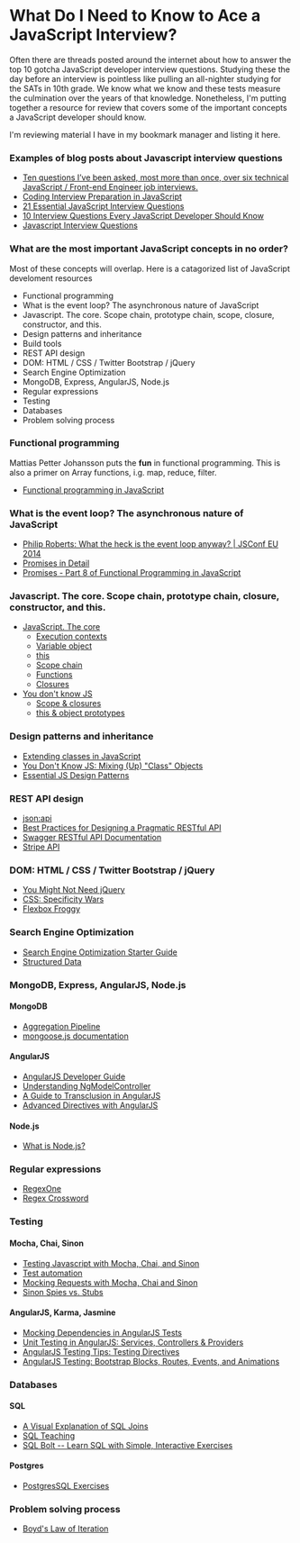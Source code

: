 # What Do I Need to Know to Ace a JavaScript Interview?

Often there are threads posted around the internet about how to answer the top 10 gotcha JavaScript developer interview questions. Studying these the day before an interview is pointless like pulling an all-nighter studying for the SATs in 10th grade. We know what we know and these tests measure the culmination over the years of that knowledge. Nonetheless, I'm putting together a resource for review that covers some of the important concepts a JavaScript developer should know.

I'm reviewing material I have in my bookmark manager and listing it here.

### Examples of blog posts about Javascript interview questions
+ [Ten questions I’ve been asked, most more than once, over six technical JavaScript / Front-end Engineer job interviews.](https://www.reddit.com/r/javascript/comments/3rb88w/ten_questions_ive_been_asked_most_more_than_once)
+ [Coding Interview Preparation in JavaScript](https://news.ycombinator.com/item?id=11204128)
+ [21 Essential JavaScript Interview Questions](https://www.codementor.io/javascript/tutorial/21-essential-javascript-tech-interview-practice-questions-answers)
+ [10 Interview Questions Every JavaScript Developer Should Know](https://medium.com/javascript-scene/10-interview-questions-every-javascript-developer-should-know-6fa6bdf5ad95#.1eaqwtkhc)
+ [Javascript Interview Questions](http://www.tutorialspoint.com/javascript/javascript_interview_questions.htm)

### What are the most important JavaScript concepts in no order?
Most of these concepts will overlap. Here is a catagorized list of JavaScript develoment resources

+ Functional programming
+ What is the event loop? The asynchronous nature of JavaScript
+ Javascript. The core. Scope chain, prototype chain, scope, closure, constructor, and this.
+ Design patterns and inheritance
+ Build tools
+ REST API design
+ DOM: HTML / CSS / Twitter Bootstrap / jQuery
+ Search Engine Optimization
+ MongoDB, Express, AngularJS, Node.js
+ Regular expressions
+ Testing
+ Databases
+ Problem solving process

### Functional programming
Mattias Petter Johansson puts the **fun** in functional programming. This is also a primer on Array functions, i.g. map, reduce, filter.
+ [Functional programming in JavaScript](https://www.youtube.com/watch?v=BMUiFMZr7vk&list=PL0zVEGEvSaeEd9hlmCXrk5yUyqUag-n84)

### What is the event loop? The asynchronous nature of JavaScript
+ [Philip Roberts: What the heck is the event loop anyway? | JSConf EU 2014](https://www.youtube.com/watch?v=8aGhZQkoFbQ)
+ [Promises in Detail](http://dailyjs.com/2014/02/20/promises-in-detail/)
+ [Promises - Part 8 of Functional Programming in JavaScript](https://www.youtube.com/watch?v=2d7s3spWAzo)

### Javascript. The core. Scope chain, prototype chain, closure, constructor, and this.
+ [JavaScript. The core](http://dmitrysoshnikov.com/ecmascript/javascript-the-core/)
    + [Execution contexts](http://dmitrysoshnikov.com/ecmascript/chapter-1-execution-contexts/)
    + [Variable object](http://dmitrysoshnikov.com/ecmascript/chapter-2-variable-object/)
    + [this](http://dmitrysoshnikov.com/ecmascript/chapter-3-this/)
    + [Scope chain](http://dmitrysoshnikov.com/ecmascript/chapter-4-scope-chain/)
    + [Functions](http://dmitrysoshnikov.com/ecmascript/chapter-5-functions/)
    + [Closures](http://dmitrysoshnikov.com/ecmascript/chapter-6-closures/)
+ [You don't know JS](https://github.com/getify/You-Dont-Know-JS)
    + [Scope & closures](https://github.com/getify/You-Dont-Know-JS/tree/master/scope%20%26%20closures)
    + [this & object prototypes](https://github.com/getify/You-Dont-Know-JS/tree/master/this%20%26%20object%20prototypes)

### Design patterns and inheritance
+ [Extending classes in JavaScript](http://stackoverflow.com/questions/15192722/javascript-extending-class)
+ [You Don't Know JS: Mixing (Up) "Class" Objects](https://github.com/getify/You-Dont-Know-JS/blob/master/this%20&%20object%20prototypes/ch4.md)
+ [Essential JS Design Patterns](https://addyosmani.com/resources/essentialjsdesignpatterns/book/)

### REST API design
+ [json:api](http://jsonapi.org/)
+ [Best Practices for Designing a Pragmatic RESTful API](http://www.vinaysahni.com/best-practices-for-a-pragmatic-restful-api)
+ [Swagger RESTful API Documentation](http://swagger.io/specification/)
+ [Stripe API](https://stripe.com/docs/api)

### DOM: HTML / CSS / Twitter Bootstrap / jQuery
+ [You Might Not Need jQuery](http://youmightnotneedjquery.com/)
+ [CSS: Specificity Wars](https://stuffandnonsense.co.uk/archives/css_specificity_wars.html)
+ [Flexbox Froggy](http://flexboxfroggy.com/)

### Search Engine Optimization
+ [Search Engine Optimization Starter Guide](http://static.googleusercontent.com/media/www.google.com/en//webmasters/docs/search-engine-optimization-starter-guide.pdf)
+ [Structured Data](https://developers.google.com/structured-data/)

### MongoDB, Express, AngularJS, Node.js

#### MongoDB
+ [Aggregation Pipeline](https://docs.mongodb.org/manual/core/aggregation-pipeline/)
+ [mongoose.js documentation](http://mongoosejs.com/docs/guide.html)

#### AngularJS
+ [AngularJS Developer Guide](https://docs.angularjs.org/guide)
+ [Understanding NgModelController](http://radify.io/blog/understanding-ngmodelcontroller-by-example-part-1/)
+ [A Guide to Transclusion in AngularJS](http://teropa.info/blog/2015/06/09/transclusion.html)
+ [Advanced Directives with AngularJS](https://www.youtube.com/watch?v=Ty8XcASK9js)

#### Node.js
+ [What is Node.js?](http://stackoverflow.com/a/6782438/494664)

### Regular expressions
+ [RegexOne](http://regexone.com/)
+ [Regex Crossword](https://regexcrossword.com/)

### Testing

#### Mocha, Chai, Sinon
+ [Testing Javascript with Mocha, Chai, and Sinon](http://www.maori.geek.nz/introduction_to_testing_node_js_with_mocha_chai_and_sinon/)
+ [Test automation](http://www.zsoltnagy.eu/category/test-automation/)
+ [Mocking Requests with Mocha, Chai and Sinon](http://robdodson.me/mocking-requests-with-mocha-chai-and-sinon/)
+ [Sinon Spies vs. Stubs](http://jaketrent.com/post/sinon-spies-vs-stubs/)

#### AngularJS, Karma, Jasmine
+ [Mocking Dependencies in AngularJS Tests](http://www.sitepoint.com/mocking-dependencies-angularjs-tests/)
+ [Unit Testing in AngularJS: Services, Controllers & Providers](http://www.sitepoint.com/unit-testing-angularjs-services-controllers-providers/)
+ [AngularJS Testing Tips: Testing Directives](http://www.sitepoint.com/angular-testing-tips-testing-directives/)
+ [AngularJS Testing: Bootstrap Blocks, Routes, Events, and Animations](http://www.sitepoint.com/angularjs-testing-tips-bootstrap-blocks-routes-events-animations/)

### Databases

#### SQL
+ [A Visual Explanation of SQL Joins](https://blog.codinghorror.com/a-visual-explanation-of-sql-joins/)
+ [SQL Teaching](https://www.sqlteaching.com/)
+ [SQL Bolt -- Learn SQL with Simple, Interactive Exercises](http://sqlbolt.com)

#### Postgres
+ [PostgresSQL Exercises](https://pgexercises.com/)

### Problem solving process
+ [Boyd's Law of Iteration](http://blog.codinghorror.com/boyds-law-of-iteration/)
